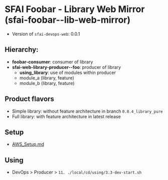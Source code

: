 # SFAI Foobar - Library Web Mirror (sfai-foobar--lib-web-mirror)

- Version of `sfai-devops-web`: 0.0.1

## Hierarchy:

- **foobar-consumer**: consumer of library
- **sfai-web-library-producer--foo**: producer of library
  - **using_library**: use of modules within producer
  - module_a (library, feature)
  - module_b (library, feature)


## Product flavors

- Simple library: without feature architecture in branch `0.0.4_library_pure`
- Full library: with feature architecture in latest release

## Setup

- [AWS_Setup.md](wiki%2FAWS_Setup.md)

## Using

- DevOps > Producer > `11. ./local/cd/using/3.3-dev-start.sh`